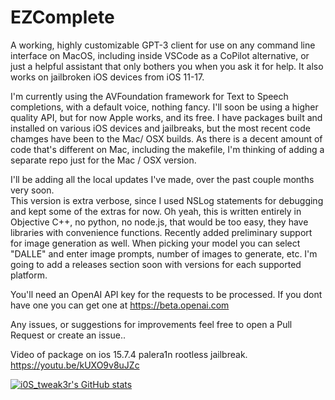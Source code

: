 # EZComplete
A working, highly customizable GPT-3 client for use on any command line interface on MacOS, including inside VSCode as a CoPilot alternative, or just a helpful assistant that only bothers you when you ask it for help. It also works on jailbroken iOS devices from iOS 11-17.

I'm currently using the AVFoundation framework for Text to Speech completions, with a default voice, nothing fancy.  I'll soon be using a higher quality API, but for now Apple works, and its free.  I have packages built and installed on various iOS devices and jailbreaks, but the most recent code chamges have been to the Mac/ OSX builds. As there is a decent amount of code that's different on Mac, including the makefile, I'm thinking of adding a separate repo just for the Mac / OSX version. 

I'll be adding all the local updates I've made,
over the past couple months very soon.  
This version is extra verbose,
since I used NSLog statements
for debugging and kept some of the extras for now. Oh yeah, this is written entirely in Objective C++, no python, no node.js, that would be too easy, they have libraries with convenience functions.
Recently added preliminary support for image generation as well. When picking your model you can select "DALLE" and enter image prompts, number of images to generate, etc.  I'm going to add a releases section soon with versions for each supported platform.

You'll need an OpenAI API key for the requests to be processed.  If you dont have one you can get one at https://beta.openai.com

Any issues, or suggestions for improvements feel free to open a Pull Request or create an issue..  


Video of package on ios 15.7.4 palera1n rootless jailbreak.
https://youtu.be/kUXO9v8uJZc


[![i0S_tweak3r's GitHub stats](https://github-readme-stats.vercel.app/api?username=tweaker177)](https://github.com/tweaker177/github-readme-stats)











